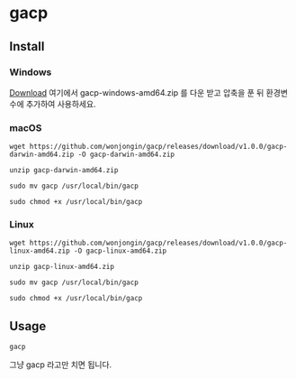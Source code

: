 # gacp

## Install
### Windows
[Download](https://github.com/wonjongin/gacp/releases/) 여기에서 gacp-windows-amd64.zip 를 다운 받고 압축을 푼 뒤 환경변수에 추가하여 사용하세요.
### macOS
```
wget https://github.com/wonjongin/gacp/releases/download/v1.0.0/gacp-darwin-amd64.zip -O gacp-darwin-amd64.zip 

unzip gacp-darwin-amd64.zip

sudo mv gacp /usr/local/bin/gacp

sudo chmod +x /usr/local/bin/gacp
```
### Linux
```
wget https://github.com/wonjongin/gacp/releases/download/v1.0.0/gacp-linux-amd64.zip -O gacp-linux-amd64.zip 

unzip gacp-linux-amd64.zip

sudo mv gacp /usr/local/bin/gacp

sudo chmod +x /usr/local/bin/gacp
```

## Usage 
```
gacp
```
그냥 gacp 라고만 치면 됩니다.